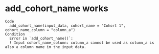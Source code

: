 # add_cohort_name works

    Code
      add_cohort_name(input_data, cohort_name = "Cohort 1", cohort_name_column = "column_a")
    Condition
      Error in `add_cohort_name()`:
      ! Input cohort_name_column: column_a cannot be used as column_a is also a column name in the input data.


